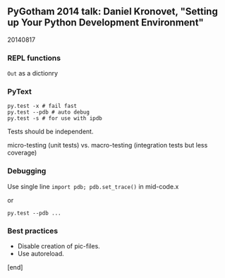 ## PyGotham 2014 talk: Daniel Kronovet, "Setting up Your Python Development Environment"

20140817

### REPL functions

`Out` as a dictionry

### PyText

```
py.test -x # fail fast
py.test --pdb # auto debug
py.test -s # for use with ipdb
```

Tests should be independent.

micro-testing (unit tests) vs. macro-testing (integration tests but less coverage)

### Debugging

Use single line `import pdb; pdb.set_trace()` in mid-code.x

or

`py.test --pdb ...`


### Best practices

 * Disable creation of pic-files.
 * Use autoreload.

[end]